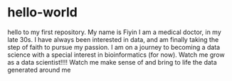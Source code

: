 # hello-world
hello to my first repository.
My name is Fiyin
I am a medical doctor, in my late 30s.
I have always been interested in data, and am finally taking the step of faith to pursue my passion.
I am on a journey to becoming a data science with a special interest in bioinformatics (for now).
Watch me grow as a data scientist!!!!
Watch me make sense of and bring to life the data generated around me
